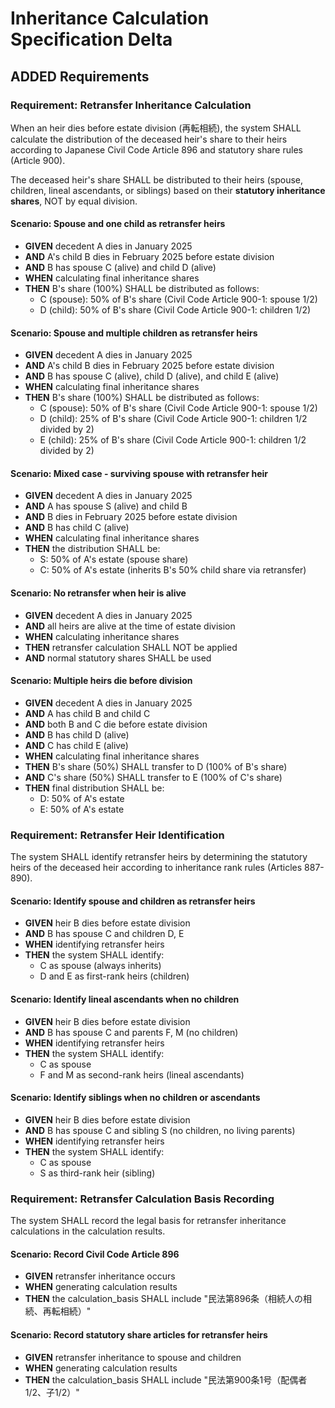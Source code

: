 # Inheritance Calculation Specification Delta

## ADDED Requirements

### Requirement: Retransfer Inheritance Calculation
When an heir dies before estate division (再転相続), the system SHALL calculate the distribution of the deceased heir's share to their heirs according to Japanese Civil Code Article 896 and statutory share rules (Article 900).

The deceased heir's share SHALL be distributed to their heirs (spouse, children, lineal ascendants, or siblings) based on their **statutory inheritance shares**, NOT by equal division.

#### Scenario: Spouse and one child as retransfer heirs
- **GIVEN** decedent A dies in January 2025
- **AND** A's child B dies in February 2025 before estate division
- **AND** B has spouse C (alive) and child D (alive)
- **WHEN** calculating final inheritance shares
- **THEN** B's share (100%) SHALL be distributed as follows:
  - C (spouse): 50% of B's share (Civil Code Article 900-1: spouse 1/2)
  - D (child): 50% of B's share (Civil Code Article 900-1: children 1/2)

#### Scenario: Spouse and multiple children as retransfer heirs
- **GIVEN** decedent A dies in January 2025
- **AND** A's child B dies in February 2025 before estate division
- **AND** B has spouse C (alive), child D (alive), and child E (alive)
- **WHEN** calculating final inheritance shares
- **THEN** B's share (100%) SHALL be distributed as follows:
  - C (spouse): 50% of B's share (Civil Code Article 900-1: spouse 1/2)
  - D (child): 25% of B's share (Civil Code Article 900-1: children 1/2 divided by 2)
  - E (child): 25% of B's share (Civil Code Article 900-1: children 1/2 divided by 2)

#### Scenario: Mixed case - surviving spouse with retransfer heir
- **GIVEN** decedent A dies in January 2025
- **AND** A has spouse S (alive) and child B
- **AND** B dies in February 2025 before estate division
- **AND** B has child C (alive)
- **WHEN** calculating final inheritance shares
- **THEN** the distribution SHALL be:
  - S: 50% of A's estate (spouse share)
  - C: 50% of A's estate (inherits B's 50% child share via retransfer)

#### Scenario: No retransfer when heir is alive
- **GIVEN** decedent A dies in January 2025
- **AND** all heirs are alive at the time of estate division
- **WHEN** calculating inheritance shares
- **THEN** retransfer calculation SHALL NOT be applied
- **AND** normal statutory shares SHALL be used

#### Scenario: Multiple heirs die before division
- **GIVEN** decedent A dies in January 2025
- **AND** A has child B and child C
- **AND** both B and C die before estate division
- **AND** B has child D (alive)
- **AND** C has child E (alive)
- **WHEN** calculating final inheritance shares
- **THEN** B's share (50%) SHALL transfer to D (100% of B's share)
- **AND** C's share (50%) SHALL transfer to E (100% of C's share)
- **THEN** final distribution SHALL be:
  - D: 50% of A's estate
  - E: 50% of A's estate

### Requirement: Retransfer Heir Identification
The system SHALL identify retransfer heirs by determining the statutory heirs of the deceased heir according to inheritance rank rules (Articles 887-890).

#### Scenario: Identify spouse and children as retransfer heirs
- **GIVEN** heir B dies before estate division
- **AND** B has spouse C and children D, E
- **WHEN** identifying retransfer heirs
- **THEN** the system SHALL identify:
  - C as spouse (always inherits)
  - D and E as first-rank heirs (children)

#### Scenario: Identify lineal ascendants when no children
- **GIVEN** heir B dies before estate division
- **AND** B has spouse C and parents F, M (no children)
- **WHEN** identifying retransfer heirs
- **THEN** the system SHALL identify:
  - C as spouse
  - F and M as second-rank heirs (lineal ascendants)

#### Scenario: Identify siblings when no children or ascendants
- **GIVEN** heir B dies before estate division
- **AND** B has spouse C and sibling S (no children, no living parents)
- **WHEN** identifying retransfer heirs
- **THEN** the system SHALL identify:
  - C as spouse
  - S as third-rank heir (sibling)

### Requirement: Retransfer Calculation Basis Recording
The system SHALL record the legal basis for retransfer inheritance calculations in the calculation results.

#### Scenario: Record Civil Code Article 896
- **GIVEN** retransfer inheritance occurs
- **WHEN** generating calculation results
- **THEN** the calculation_basis SHALL include "民法第896条（相続人の相続、再転相続）"

#### Scenario: Record statutory share articles for retransfer heirs
- **GIVEN** retransfer inheritance to spouse and children
- **WHEN** generating calculation results
- **THEN** the calculation_basis SHALL include "民法第900条1号（配偶者1/2、子1/2）"
